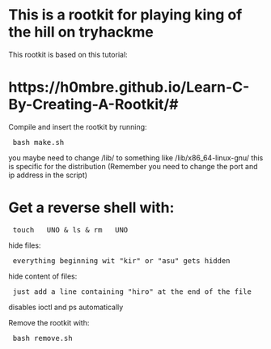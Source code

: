 <h1> This is a rootkit for playing king of the hill on tryhackme </h1>

This rootkit is based on this tutorial:
<h1> https://h0mbre.github.io/Learn-C-By-Creating-A-Rootkit/# </h1>

Compile and insert the rootkit by running:
<pre> bash make.sh </pre>
you maybe need to change /lib/ to something like /lib/x86_64-linux-gnu/ this is specific for the distribution
(Remember you need to change the port and ip address in the script)

<h1> Get a reverse shell with: </h1>
<pre> touch __UNO & ls & rm __UNO </pre>

hide files:
<pre> everything beginning wit "kir" or "asu" gets hidden </pre>

hide content of files:
<pre> just add a line containing "hiro" at the end of the file </pre>

disables ioctl and ps automatically


Remove the rootkit with:
<pre> bash remove.sh </pre>
